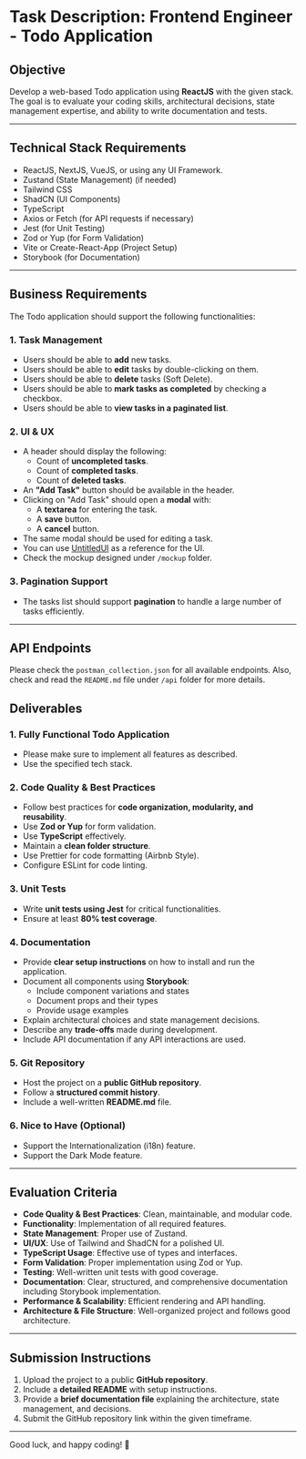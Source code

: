 # Task Description: Frontend Engineer - Todo Application

## Objective
Develop a web-based Todo application using **ReactJS** with the given stack. The goal is to evaluate your coding skills, architectural decisions, state management expertise, and ability to write documentation and tests.

---

## Technical Stack Requirements
- ReactJS, NextJS, VueJS, or using any UI Framework.
- Zustand (State Management) (if needed)
- Tailwind CSS
- ShadCN (UI Components)
- TypeScript
- Axios or Fetch (for API requests if necessary)
- Jest (for Unit Testing)
- Zod or Yup (for Form Validation)
- Vite or Create-React-App (Project Setup)
- Storybook (for Documentation)

---

## Business Requirements
The Todo application should support the following functionalities:

### 1. Task Management
- Users should be able to **add** new tasks.
- Users should be able to **edit** tasks by double-clicking on them.
- Users should be able to **delete** tasks (Soft Delete).
- Users should be able to **mark tasks as completed** by checking a checkbox.
- Users should be able to **view tasks in a paginated list**.

### 2. UI & UX
- A header should display the following:
  - Count of **uncompleted tasks**.
  - Count of **completed tasks**.
  - Count of **deleted tasks**.
- An **"Add Task"** button should be available in the header.
- Clicking on "Add Task" should open a **modal** with:
  - A **textarea** for entering the task.
  - A **save** button.
  - A **cancel** button.
- The same modal should be used for editing a task.
- You can use [UntitledUI](https://www.untitledui.com/free-figma-ui-kit) as a reference for the UI.
- Check the mockup designed under `/mockup` folder.

### 3. Pagination Support
- The tasks list should support **pagination** to handle a large number of tasks efficiently.

---

## API Endpoints

Please check the `postman_collection.json` for all available endpoints. Also, check and read the `README.md` file under `/api` folder for more details.

## Deliverables
### 1. Fully Functional Todo Application
- Please make sure to implement all features as described.
- Use the specified tech stack.

### 2. Code Quality & Best Practices
- Follow best practices for **code organization, modularity, and reusability**.
- Use **Zod or Yup** for form validation.
- Use **TypeScript** effectively.
- Maintain a **clean folder structure**.
- Use Prettier for code formatting (Airbnb Style).
- Configure ESLint for code linting.

### 3. Unit Tests
- Write **unit tests using Jest** for critical functionalities.
- Ensure at least **80% test coverage**.

### 4. Documentation
- Provide **clear setup instructions** on how to install and run the application.
- Document all components using **Storybook**:
  - Include component variations and states
  - Document props and their types
  - Provide usage examples
- Explain architectural choices and state management decisions.
- Describe any **trade-offs** made during development.
- Include API documentation if any API interactions are used.

### 5. Git Repository
- Host the project on a **public GitHub repository**.
- Follow a **structured commit history**.
- Include a well-written **README.md** file.

### 6. Nice to Have (Optional)
- Support the Internationalization (i18n) feature.
- Support the Dark Mode feature.

---

## Evaluation Criteria
- **Code Quality & Best Practices**: Clean, maintainable, and modular code.
- **Functionality**: Implementation of all required features.
- **State Management**: Proper use of Zustand.
- **UI/UX**: Use of Tailwind and ShadCN for a polished UI.
- **TypeScript Usage**: Effective use of types and interfaces.
- **Form Validation**: Proper implementation using Zod or Yup.
- **Testing**: Well-written unit tests with good coverage.
- **Documentation**: Clear, structured, and comprehensive documentation including Storybook implementation.
- **Performance & Scalability**: Efficient rendering and API handling.
- **Architecture & File Structure**: Well-organized project and follows good architecture.

---

## Submission Instructions
1. Upload the project to a public **GitHub repository**.
2. Include a **detailed README** with setup instructions.
3. Provide a **brief documentation file** explaining the architecture, state management, and decisions.
4. Submit the GitHub repository link within the given timeframe.

---

Good luck, and happy coding! 🚀

